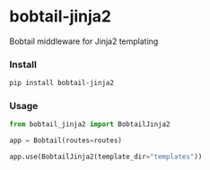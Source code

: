 # bobtail-jinja2
Bobtail middleware for Jinja2 templating

### Install
```bash
pip install bobtail-jinja2
```

### Usage
```python
from bobtail_jinja2 import BobtailJinja2

app = Bobtail(routes=routes)

app.use(BobtailJinja2(template_dir="templates"))
```
